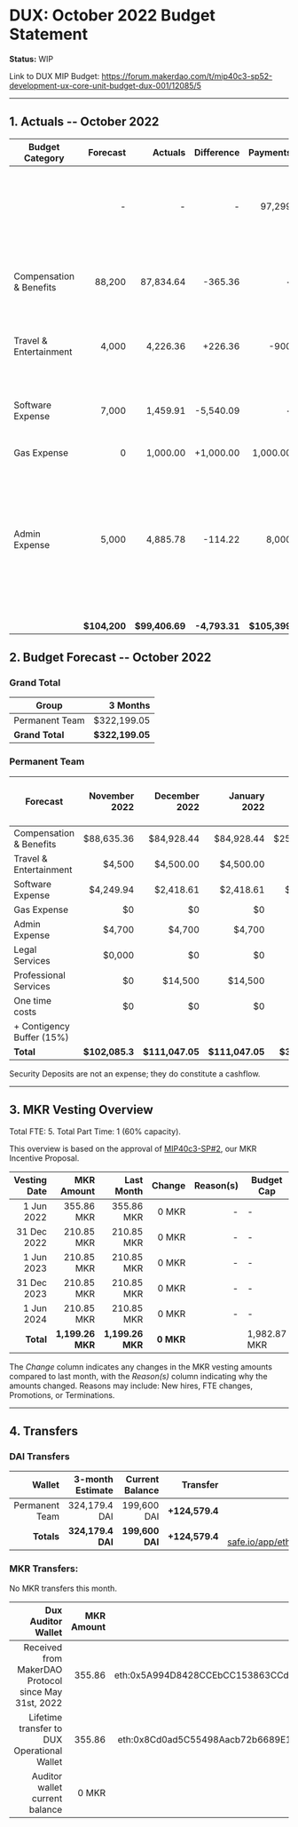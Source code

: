 # DUX: October 2022 Budget Statement

**Status:** WIP

Link to DUX MIP Budget: https://forum.makerdao.com/t/mip40c3-sp52-development-ux-core-unit-budget-dux-001/12085/5

---

## 1. Actuals -- October 2022

| Budget Category               |     Forecast |         Actuals |      Difference |     Payments |                                                                                           Comment |
| ----------------------------- | -----------: | --------------: | --------------: | -----------: | ------------------------------------------------------------------------------------------------: |
|                               |            - |               - |               - |       97,299 |                                                                                                 Payment includes 5,000 DAI paid for credit cards top up.  |
| Compensation & Benefits      |       88,200 |       87,834.64 |       -365.36 |            - |                                                     Variation on estimate. No outstanding reason. |
| Travel & Entertainment          |        4,000 |        4,226.36 |       +226.36 |            -900 | Team sold conference tickets for 300 DAI each.  |
| Software Expense |       7,000 |        1,459.91 |         -5,540.09 |        - |                                       Alchemy and Amazon WS have not been billed. |
| Gas Expense                      |            0 |               1,000.00 |               +1,000.00 |            1,000.00 |                                                                                                 - |
| Admin Expense              |        5,000 |        4,885.78 |         -114.22 |            8,000 |        Slight deviation on estimation without outstanding reason, is a percentage of total costs. Payment to cover credit card expenses |
|                               | **$104,200** | **$99,406.69** | **-4,793.31** | **$105,399** |                                                                                                 - |

## 2. Budget Forecast -- October 2022

### Grand Total

| Group           |     3 Months |
| --------------- | -----------: |
| Permanent Team  |     $322,199.05 |
| **Grand Total** | **$322,199.05** |

### Permanent Team

| Forecast                      | November 2022 | December 2022 | January 2022 | 3-month Total | MIP Budget Forecast/ CAP |
| ----------------------------- | -------------: | -----------: | ------------: | ------------: | -----------------------: |
| Compensation & Benefits      |        $88,635.36 |      $84,928.44 |       $84,928.44 |      $258,492.24 |                 $275,000 |
| Travel & Entertainment          |         $4,500 |       $4,500.00 |            $4,500.00 |        $13,500 |                  $13,500 |
| Software Expense |         $4,249.94 |       $2,418.61 |        $2,418.61 |       $9,087.16 |                  $27,000 |
| Gas Expense                      |             $0 |           $0 |            $0 |            $0 |                   $3,000 |
| Admin Expense              |         $4,700 |       $4,700 |        $4,700 |       $14,100 |                  $19,500 |
| Legal Services                |        $0,000 |           $0 |            $0 |       $0,000 |                  $16,500 |
| Professional Services           |         $0 |       $14,500 |        $14,500 |       $29,000 |                  $45,000 |
| One time costs                |             $0 |           $0 |            $0 |            $0 |                  $21,000 |
| + Contigency Buffer (15%)     |                |              |               |               |                  $63,075 |
| **Total**                     |   **$102,085.3** | **$111,047.05** |   **$111,047.05** |  **$324,179.4** |             **$483,575** |

Security Deposits are not an expense; they do constitute a cashflow.

---

## 3. MKR Vesting Overview

Total FTE: 5. Total Part Time: 1 (60% capacity).

This overview is based on the approval of [MIP40c3-SP#2](https://forum.makerdao.com/t/mip40c3-sp27-development-ux-core-unit-mkr-budget-dux-001/9777), our MKR Incentive Proposal.

| Vesting Date |       MKR Amount |       Last Month |    Change | Reason(s) | Budget Cap   | MKR Actuals |
| -----------: | ---------------: | ---------------: | --------: | --------: | ------------ | ----------- |
|   1 Jun 2022 |       355.86 MKR |       355.86 MKR |     0 MKR |         - | -            | 355.86      |
|  31 Dec 2022 |       210.85 MKR |       210.85 MKR |     0 MKR |         - | -            | -           |
|   1 Jun 2023 |       210.85 MKR |       210.85 MKR |     0 MKR |         - | -            | -           |
|  31 Dec 2023 |       210.85 MKR |       210.85 MKR |     0 MKR |         - | -            | -           |
|   1 Jun 2024 |       210.85 MKR |       210.85 MKR |     0 MKR |         - | -            | -           |
|    **Total** | **1,199.26 MKR** | **1,199.26 MKR** | **0 MKR** |           | 1,982.87 MKR | 355.86      |

The _Change_ column indicates any changes in the MKR vesting amounts compared to last month, with the _Reason(s)_ column indicating why the amounts changed. Reasons may include: New hires, FTE changes, Promotions, or Terminations.

---

## 4. Transfers

### DAI Transfers

|         Wallet | 3-month Estimate |    Current Balance |        Transfer |                                                                                                                    Multi-sig Address |
| -------------: | ---------------: | -----------------: | --------------: | -----------------------------------------------------------------------------------------------------------------------------------: |
| Permanent Team |      324,179.4 DAI |     199,600 DAI | **+124,579.4** | [0x8Cd0ad5C55498Aacb72b6689E1da5A284C69c0C7](https://gnosis-safe.io/app/#/safes/0x8Cd0ad5C55498Aacb72b6689E1da5A284C69c0C7/balances) |
|     **Totals** |  **324,179.4 DAI** | **199,600 DAI** | **+124,579.4** | https://gnosis-safe.io/app/eth:0x8Cd0ad5C55498Aacb72b6689E1da5A284C69c0C7/balances                                                                                                                                     |

### MKR Transfers:

No MKR transfers this month.

|                                   Dux Auditor Wallet | MKR Amount |                              Multi-sig address |
| ---------------------------------------------------: | ---------: | ---------------------------------------------: |
| Received from MakerDAO Protocol since May 31st, 2022 |     355.86 | eth:0x5A994D8428CCEbCC153863CCdA9D2Be6352f89ad |
|          Lifetime transfer to DUX Operational Wallet |     355.86 | eth:0x8Cd0ad5C55498Aacb72b6689E1da5A284C69c0C7 |
|                       Auditor wallet current balance |      0 MKR |                                                |


